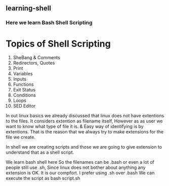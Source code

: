 ## learning-shell
### Here we learn Bash Shell Scripting
# Topics of Shell Scripting
1. SheBang & Comments
2. Redirectors, Quotes
3. Print
4. Variables
5. Inputs
6. Functions
7. Exit Status
8. Conditions
9. Loops
10. SED Editor

In out linux basics we already discussed that linux does not have extentions to the files. It considers extention as filename itself, However as as user we want to know what type of file it is. & Easy way of identifying is by extentions. That is the reason that we always try to make extensions for the file we create.

In shell we are creating scripts and those we are going to give extension to understand that as a shell script.

We learn bash shell here
So the filenames can be .bash or even a lot of people still use .sh, Since linux does not bother about anything any extension is OK. It is our compfort.
I prefer using .sh over .bash
We can execute the script as bash script.sh